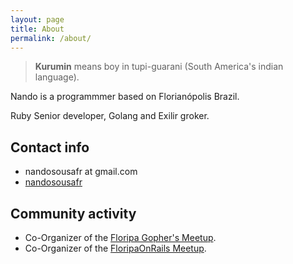```yaml
---
layout: page
title: About
permalink: /about/
---
```


> __Kurumin__ means boy in tupi-guarani (South America's indian language).

Nando is a programmmer based on Florianópolis Brazil.

Ruby Senior developer, Golang and Exilir groker.

## Contact info

* nandosousafr at gmail.com
* [nandosousafr](http://twitter.com/nandosousafr)

## Community activity

* Co-Organizer of the [Floripa Gopher's Meetup](http://www.meetup.com/Floripa-Gophers/).
* Co-Organizer of the [FloripaOnRails Meetup](http://www.meetup.com/Floripa-on-Rails/).

